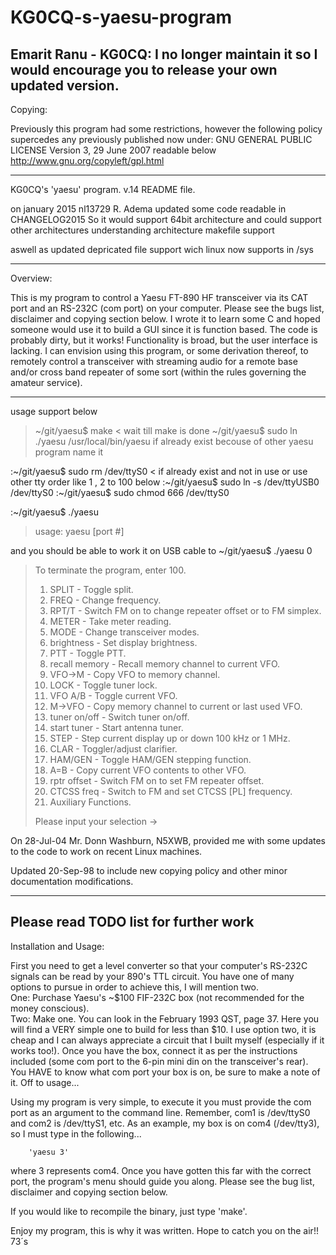 # KG0CQ-s-yaesu-program
Emarit Ranu - KG0CQ: I no longer maintain it so I  would encourage you to release your own updated version.
-----------------------
Copying:

Previously this program had some restrictions, however the following policy
supercedes any previously published now under:
GNU GENERAL PUBLIC LICENSE
Version 3, 29 June 2007
readable below
http://www.gnu.org/copyleft/gpl.html

-----------------------

KG0CQ's 'yaesu' program.  v.14 README file.

on january 2015
nl13729 R. Adema updated some code readable in CHANGELOG2015
So it would support 64bit architecture
and could support other architectures
understanding architecture makefile support

aswell as updated depricated file support wich linux now supports in /sys

------------------------
Overview:

This is my program to control a Yaesu FT-890 HF transceiver via its CAT port
and an RS-232C (com port) on your computer.  Please see the bugs list, 
disclaimer and copying section below.  I wrote it to learn some C and hoped
someone would use it to build a GUI since it is function based.  The code is
probably dirty, but it works!  Functionality is broad, but the user interface
is lacking.
I can envision using this program, or some derivation thereof, to remotely
control a transceiver with streaming audio for a remote base and/or cross band
repeater of some sort (within the rules governing the amateur service).

-------------------------

usage support below
> ~/git/yaesu$ make < wait till make is done
> ~/git/yaesu$ sudo ln ./yaesu /usr/local/bin/yaesu
if already exist becouse of other yaesu program name it

:~/git/yaesu$ sudo rm /dev/ttyS0 < if already exist and not in use or use other tty order like 1 , 2 to 100
below
:~/git/yaesu$ sudo ln -s /dev/ttyUSB0 /dev/ttyS0 
:~/git/yaesu$ sudo chmod 666 /dev/ttyS0 

:~/git/yaesu$ ./yaesu 
> usage:  yaesu [port #]

and you should be able to work it on USB cable to
~/git/yaesu$ ./yaesu 0
> To terminate the program, enter 100. 
>   1)  SPLIT         - Toggle split. 
>   2)  FREQ          - Change frequency. 
>   3)  RPT/T         - Switch FM on to change repeater offset or to FM 
> simplex. 
>   4)  METER         - Take meter reading. 
>   5)  MODE          - Change transceiver modes. 
>   6)  brightness    - Set display brightness. 
>   7)  PTT           - Toggle PTT. 
>   8)  recall memory - Recall memory channel to current VFO. 
>   9)  VFO->M        - Copy VFO to memory channel. 
>  10)  LOCK          - Toggle tuner lock. 
>  11)  VFO A/B       - Toggle current VFO. 
>  12)  M->VFO        - Copy memory channel to current or last used VFO. 
>  13)  tuner on/off  - Switch tuner on/off. 
>  14)  start tuner   - Start antenna tuner. 
>  15)  STEP          - Step current display up or down 100 kHz or 1 MHz. 
>  16)  CLAR          - Toggler/adjust clarifier. 
>  17)  HAM/GEN       - Toggle HAM/GEN stepping function. 
>  18)  A=B           - Copy current VFO contents to other VFO. 
>  19)  rptr offset   - Switch FM on to set FM repeater offset. 
>  20)  CTCSS freq    - Switch to FM and set CTCSS [PL] frequency. 
>  21)  Auxiliary Functions. 
> 
> Please input your selection -> 

On 28-Jul-04 Mr. Donn Washburn, N5XWB, provided me with some updates to the
code to work on recent Linux machines.

Updated 20-Sep-98 to include new copying policy and other minor documentation
modifications.

-----------------------
Please read TODO list for further work
-----------------------
Installation and Usage:

First you need to get a level converter so that your computer's RS-232C signals
can be read by your 890's TTL circuit.  You have one of many options to pursue
in order to achieve this, I will mention two.  
	One:  Purchase Yaesu's ~$100 FIF-232C box (not recommended for the
              money conscious).  
	Two:  Make one.  You can look in the February 1993 QST, page 37.
	      Here you will find a VERY simple one to build for less than
	      $10.
I use option two, it is cheap and I can always appreciate a circuit that I
built myself (especially if it works too!).  Once you have the box, connect it
as per the instructions included (some com port to the 6-pin mini din on the
transceiver's rear).  You HAVE to know what com port your box is on, be sure
to make a note of it.  Off to usage...

Using my program is very simple, to execute it you must provide the com port
as an argument to the command line.  Remember, com1 is /dev/ttyS0 and com2 
is /dev/ttyS1, etc.  As an example, my box is on com4 (/dev/tty3), so I must
type in the following...

		'yaesu 3'

where 3 represents com4.  Once you have gotten this far with the correct port,
the program's menu should guide you along.  Please see the bug list, disclaimer
and copying section below.

If you would like to recompile the binary, just type 'make'.

Enjoy my program, this is why it was written.  Hope to catch you on the air!!
73´s
